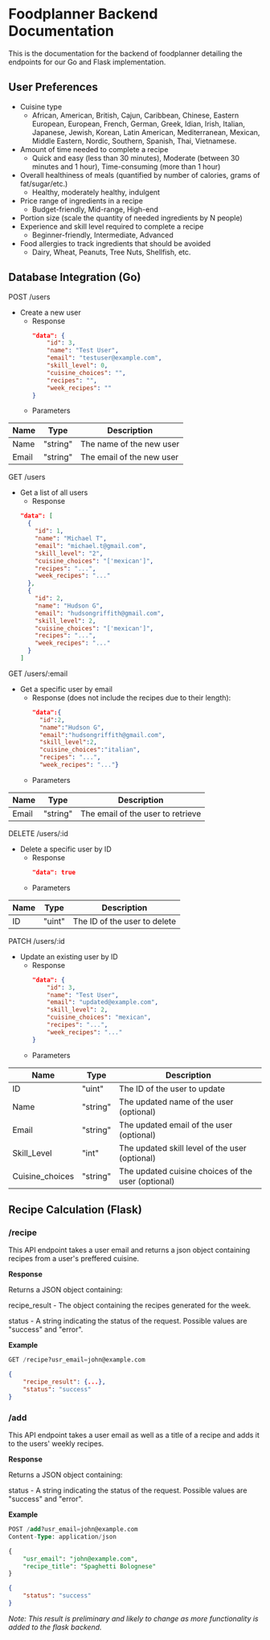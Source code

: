# Foodplanner Backend Documentation
This is the documentation for the backend of foodplanner detailing the endpoints for our Go and Flask implementation.

## User Preferences
- Cuisine type
  - African, American, British, Cajun, Caribbean, Chinese, Eastern European, European, French, German, Greek, Idian, Irish, Italian, Japanese, Jewish, Korean, Latin American, Mediterranean, Mexican, Middle Eastern, Nordic, Southern, Spanish, Thai, Vietnamese.
- Amount of time needed to complete a recipe
  -  Quick and easy (less than 30 minutes), Moderate (between 30 minutes and 1 hour), Time-consuming (more than 1 hour)
- Overall healthiness of meals (quantified by number of calories, grams of fat/sugar/etc.)
  - Healthy, moderately healthy, indulgent
- Price range of ingredients in a recipe
  - Budget-friendly, Mid-range, High-end
- Portion size (scale the quantity of needed ingredients by N people)
- Experience and skill level required to complete a recipe
  - Beginner-friendly, Intermediate, Advanced
- Food allergies to track ingredients that should be avoided
  - Dairy, Wheat, Peanuts, Tree Nuts, Shellfish, etc.

## Database Integration (Go)

POST /users
- Create a new user
  - Response
    ``` json
    "data": {
        "id": 3,
        "name": "Test User",
        "email": "testuser@example.com",
        "skill_level": 0,
        "cuisine_choices": "",
        "recipes": "",
        "week_recipes": ""
    }
  - Parameters

| Name | Type | Description |
|---|---|---|
| Name | "string" | The name of the new user |
| Email | "string" | The email of the new user |

GET /users
- Get a list of all users
  - Response
  ``` json
  "data": [
    {
      "id": 1,
      "name": "Michael T",
      "email": "michael.t@gmail.com",
      "skill_level": "2",
      "cuisine_choices": "['mexican']",
      "recipes": "...",
      "week_recipes": "..."
    },
    {
      "id": 2,
      "name": "Hudson G",
      "email": "hudsongriffith@gmail.com",
      "skill_level": 2,
      "cuisine_choices": "['mexican']",
      "recipes": "...",
      "week_recipes": "..."
    }
  ]

GET /users/:email
- Get a specific user by email
  - Response (does not include the recipes due to their length):
    ``` json
    "data":{
      "id":2,
      "name":"Hudson G",
      "email":"hudsongriffith@gmail.com",
      "skill_level":2,
      "cuisine_choices":"italian",
      "recipes": "...",
      "week_recipes": "..."}

  - Parameters

| Name | Type | Description |
|---|---|---|
| Email | "string" | The email of the user to retrieve |

DELETE /users/:id
- Delete a specific user by ID
  - Response
    ``` json
    "data": true
  - Parameters

| Name | Type | Description |
|---|---|---|
| ID | "uint" | The ID of the user to delete |

PATCH /users/:id
- Update an existing user by ID
  - Response
    ``` json
    "data": {
        "id": 3,
        "name": "Test User",
        "email": "updated@example.com",
        "skill_level": 2,
        "cuisine_choices": "mexican",
        "recipes": "...",
        "week_recipes": "..."
    }
  - Parameters

| Name | Type | Description |
|---|---|---|
| ID | "uint" | The ID of the user to update |
| Name | "string" | The updated name of the user (optional) |
| Email | "string" | The updated email of the user (optional) |
| Skill_Level | "int" | The updated skill level of the user (optional) |
| Cuisine_choices | "string" | The updated cuisine choices of the user (optional) |


## Recipe Calculation (Flask)

### /recipe

This API endpoint takes a user email and returns a json object containing recipes from a user's preffered cuisine.


**Response**

Returns a JSON object containing:

recipe_result - The object containing the recipes generated for the week.

status - A string indicating the status of the request. Possible values are "success" and "error".

**Example**
``` sql
GET /recipe?usr_email=john@example.com
```

``` json
{
    "recipe_result": {...},
    "status": "success"
}
```

### /add

This API endpoint takes a user email as well as a title of a recipe and adds it to the users' weekly recipes.

**Response**

Returns a JSON object containing:

status - A string indicating the status of the request. Possible values are "success" and "error".

**Example**
``` sql
POST /add?usr_email=john@example.com
Content-Type: application/json

{
    "usr_email": "john@example.com",
    "recipe_title": "Spaghetti Bolognese"
}
```

``` json
{
    "status": "success"
}
```

*Note: This result is preliminary and likely to change as more functionality is added to the flask backend.*
